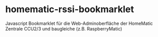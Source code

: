 # homematic-rssi-bookmarklet
Javascript Bookmarklet für die Web-Adminoberfläche der HomeMatic Zentrale CCU2/3 und baugleiche (z.B. RaspberryMatic)
